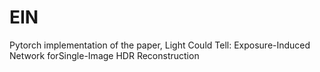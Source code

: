 # EIN
Pytorch implementation of the paper, Light Could Tell: Exposure-Induced Network forSingle-Image HDR Reconstruction
